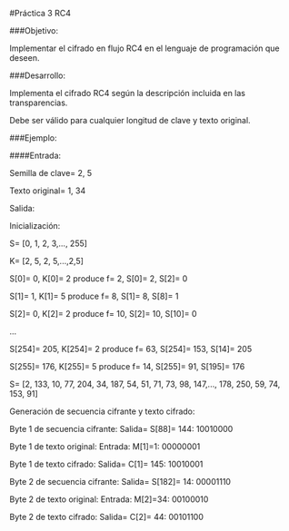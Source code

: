 #Práctica 3 RC4

###Objetivo:

Implementar el cifrado en flujo RC4 en el lenguaje de programación que deseen.

###Desarrollo:

Implementa el cifrado RC4 según la descripción incluida en las transparencias.

Debe ser válido para cualquier longitud de clave y texto original.

###Ejemplo:

####Entrada:

Semilla de clave= 2, 5

Texto original= 1, 34

Salida:

Inicialización:

S= [0, 1, 2, 3,..., 255]

K= [2, 5, 2, 5,...,2,5]

S[0]= 0, K[0]= 2 produce f= 2, S[0]= 2, S[2]= 0

S[1]= 1, K[1]= 5 produce f= 8, S[1]= 8, S[8]= 1

S[2]= 0, K[2]= 2 produce f= 10, S[2]= 10, S[10]= 0

...

S[254]= 205, K[254]= 2 produce f= 63, S[254]= 153, S[14]= 205

S[255]= 176, K[255]= 5 produce f= 14, S[255]= 91, S[195]= 176

S= [2, 133, 10, 77, 204, 34, 187, 54, 51, 71, 73, 98, 147,..., 178, 250, 59, 74, 153, 91]

Generación de secuencia cifrante y texto cifrado:

Byte 1 de secuencia cifrante: Salida= S[88]= 144: 10010000

Byte 1 de texto original: Entrada: M[1]=1: 00000001

Byte 1 de texto cifrado: Salida= C[1]= 145: 10010001

Byte 2 de secuencia cifrante: Salida= S[182]= 14: 00001110

Byte 2 de texto original: Entrada: M[2]=34: 00100010

Byte 2 de texto cifrado: Salida= C[2]= 44: 00101100 

